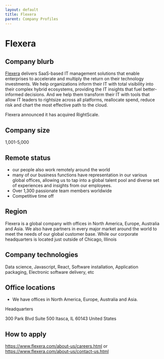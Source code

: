 ```yaml
---
layout: default
title: Flexera
parent: Company Profiles
---
```


# Flexera

## Company blurb
[Flexera](https://www.flexera.com/) delivers SaaS-based IT management solutions that enable enterprises to accelerate and multiply the return on their technology investments. We help organizations inform their IT with total visibility into their complex hybrid ecosystems, providing the IT insights that fuel better-informed decisions. And we help them transform their IT with tools that allow IT leaders to rightsize across all platforms, reallocate spend, reduce risk and chart the most effective path to the cloud.

Flexera announced it has acquired RightScale.

## Company size
1,001-5,000 

## Remote status
*  our people also work remotely around the world
* many of our business functions have representation in our various global offices, allowing us to tap into a global    talent pool and diverse set of experiences and insights from our employees.
* Over 1,300 passionate team members worldwide 
* Competitive time off

## Region
Flexera is a global company with offices in North America, Europe, Australia and Asia. We also have partners in every major market around the world to meet the needs of our global customer base. While our corporate headquarters is located just outside of Chicago, Illinois

## Company technologies
Data science, Javascript, React, Software installation, Application packaging, Electronic software delivery, etc

## Office locations
* We have offices in North America, Europe, Australia and Asia.

Headquarters

300 Park Blvd
Suite 500
Itasca, IL 60143
United States

## How to apply
https://www.flexera.com/about-us/careers.html or https://www.flexera.com/about-us/contact-us.html